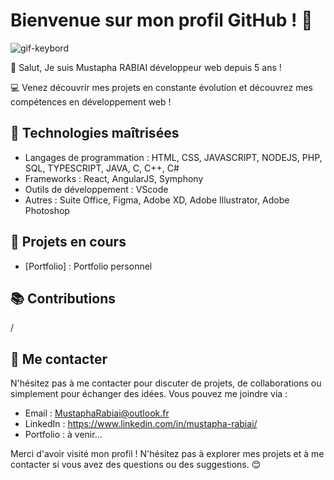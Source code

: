 # Bienvenue sur mon profil GitHub ! 👋

![gif-keybord](https://github.com/MustaphaRabiai/MustaphaRabiai/assets/58685337/628808ae-3d36-4ffe-be99-2d98b5a21688)

👋 Salut, Je suis Mustapha RABIAI développeur web depuis 5 ans !

💻 Venez découvrir mes projets en constante évolution et découvrez mes compétences en développement web !

## 🚀 Technologies maîtrisées

- Langages de programmation : HTML, CSS, JAVASCRIPT, NODEJS, PHP, SQL, TYPESCRIPT, JAVA, C, C++, C#
- Frameworks : React, AngularJS, Symphony
- Outils de développement : VScode
- Autres : Suite Office, Figma, Adobe XD, Adobe Illustrator, Adobe Photoshop

## 🌱 Projets en cours

- [Portfolio] : Portfolio personnel


## 📚 Contributions

/

## 💬 Me contacter

N'hésitez pas à me contacter pour discuter de projets, de collaborations ou simplement pour échanger des idées. Vous pouvez me joindre via :

- Email : MustaphaRabiai@outlook.fr
- LinkedIn : https://www.linkedin.com/in/mustapha-rabiai/
- Portfolio : à venir...

Merci d'avoir visité mon profil ! N'hésitez pas à explorer mes projets et à me contacter si vous avez des questions ou des suggestions. 😊
